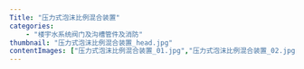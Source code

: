 ```yaml
---
Title: "压力式泡沫比例混合装置"
categories:
    - "楼宇水系统阀门及沟槽管件及消防"
thumbnail: "压力式泡沫比例混合装置_head.jpg"
contentImages: ["压力式泡沫比例混合装置_01.jpg","压力式泡沫比例混合装置_02.jpg","压力式泡沫比例混合装置_03.jpg","压力式泡沫比例混合装置_04.jpg"]
---
```

